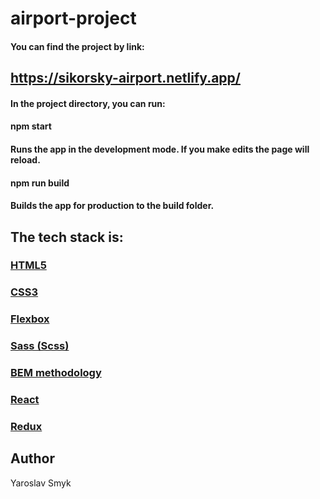 # airport-project

#### You can find the project by link:
## https://sikorsky-airport.netlify.app/

#### In the project directory, you can run:

#### npm start

#### Runs the app in the development mode. If you make edits the page will reload.

#### npm run build

#### Builds the app for production to the build folder.

## The tech stack is:
### [HTML5](https://en.wikipedia.org/wiki/HTML5)
### [CSS3](https://en.wikipedia.org/wiki/CSS)
### [Flexbox](https://en.wikipedia.org/wiki/CSS_Flexible_Box_Layout)
### [Sass (Scss)](https://sass-lang.com/)
### [BEM methodology](https://en.bem.info/methodology/)
### [React](https://reactjs.org/)
### [Redux](https://redux.js.org/)

## Author
 Yaroslav Smyk

